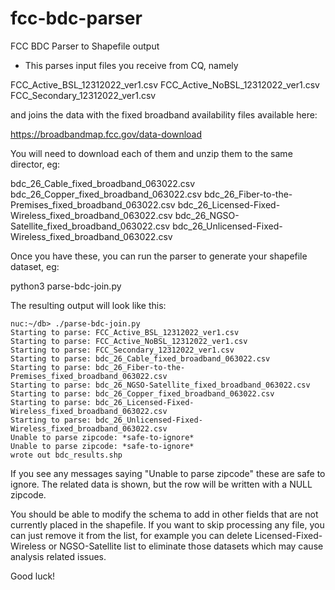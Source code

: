 # fcc-bdc-parser
FCC BDC Parser to Shapefile output

* This parses input files you receive from CQ, namely

FCC_Active_BSL_12312022_ver1.csv
FCC_Active_NoBSL_12312022_ver1.csv
FCC_Secondary_12312022_ver1.csv

and joins the data with the fixed broadband availability files available here:

https://broadbandmap.fcc.gov/data-download

You will need to download each of them and unzip them to the same director, eg:

bdc_26_Cable_fixed_broadband_063022.csv
bdc_26_Copper_fixed_broadband_063022.csv
bdc_26_Fiber-to-the-Premises_fixed_broadband_063022.csv
bdc_26_Licensed-Fixed-Wireless_fixed_broadband_063022.csv
bdc_26_NGSO-Satellite_fixed_broadband_063022.csv
bdc_26_Unlicensed-Fixed-Wireless_fixed_broadband_063022.csv

Once you have these, you can run the parser to generate your shapefile
dataset, eg:

python3 parse-bdc-join.py

The resulting output will look like this:

```
nuc:~/db> ./parse-bdc-join.py
Starting to parse: FCC_Active_BSL_12312022_ver1.csv
Starting to parse: FCC_Active_NoBSL_12312022_ver1.csv
Starting to parse: FCC_Secondary_12312022_ver1.csv
Starting to parse: bdc_26_Cable_fixed_broadband_063022.csv
Starting to parse: bdc_26_Fiber-to-the-Premises_fixed_broadband_063022.csv
Starting to parse: bdc_26_NGSO-Satellite_fixed_broadband_063022.csv
Starting to parse: bdc_26_Copper_fixed_broadband_063022.csv
Starting to parse: bdc_26_Licensed-Fixed-Wireless_fixed_broadband_063022.csv
Starting to parse: bdc_26_Unlicensed-Fixed-Wireless_fixed_broadband_063022.csv
Unable to parse zipcode: *safe-to-ignore*
Unable to parse zipcode: *safe-to-ignore*
wrote out bdc_results.shp
```

If you see any messages saying "Unable to parse zipcode" these are safe
to ignore.  The related data is shown, but the row will be written with
a NULL zipcode.

You should be able to modify the schema to add in other fields that are
not currently placed in the shapefile.  If you want to skip processing any
file, you can just remove it from the list, for example you can delete
Licensed-Fixed-Wireless or NGSO-Satellite list to eliminate those datasets
which may cause analysis related issues.

Good luck!
